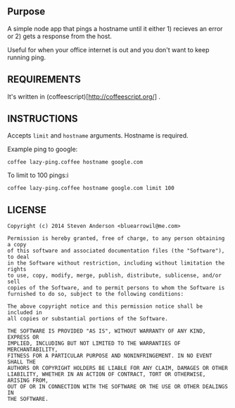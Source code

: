 ## Purpose
A simple node app that pings a hostname until it either 1) recieves an error or 2) gets a response from the host.

Useful for when your office internet is out and you don't want to keep running ping.

## REQUIREMENTS
It's written in (coffeescript)[http://coffeescript.org/] .

## INSTRUCTIONS
Accepts `limit` and `hostname` arguments. Hostname is required.

Example ping to google:
```
coffee lazy-ping.coffee hostname google.com
```

To limit to 100 pings:i
```
coffee lazy-ping.coffee hostname google.com limit 100
```

## LICENSE
```
Copyright (c) 2014 Steven Anderson <bluearrowil@me.com>

Permission is hereby granted, free of charge, to any person obtaining a copy
of this software and associated documentation files (the "Software"), to deal
in the Software without restriction, including without limitation the rights
to use, copy, modify, merge, publish, distribute, sublicense, and/or sell
copies of the Software, and to permit persons to whom the Software is
furnished to do so, subject to the following conditions:

The above copyright notice and this permission notice shall be included in
all copies or substantial portions of the Software.

THE SOFTWARE IS PROVIDED "AS IS", WITHOUT WARRANTY OF ANY KIND, EXPRESS OR
IMPLIED, INCLUDING BUT NOT LIMITED TO THE WARRANTIES OF MERCHANTABILITY,
FITNESS FOR A PARTICULAR PURPOSE AND NONINFRINGEMENT. IN NO EVENT SHALL THE
AUTHORS OR COPYRIGHT HOLDERS BE LIABLE FOR ANY CLAIM, DAMAGES OR OTHER
LIABILITY, WHETHER IN AN ACTION OF CONTRACT, TORT OR OTHERWISE, ARISING FROM,
OUT OF OR IN CONNECTION WITH THE SOFTWARE OR THE USE OR OTHER DEALINGS IN
THE SOFTWARE.
```
